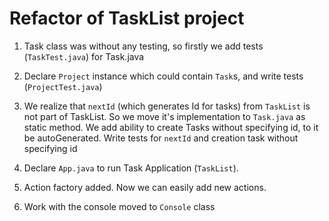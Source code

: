 # Refactor of TaskList project

1. Task class was without any testing, so firstly we add tests (`TaskTest.java`) for Task.java

1. Declare `Project` instance which could contain `Task`s, and write tests (`ProjectTest.java`)

1. We realize that `nextId` (which generates Id for tasks) from `TaskList` is not part of TaskList. So we move it's implementation to `Task.java` as static method. We add ability to create Tasks without specifying id, to it be autoGenerated. Write tests for `nextId` and creation task without specifying id

1. Declare `App.java` to run Task Application (`TaskList`).

1. Action factory added. Now we can easily add new actions.

1. Work with the console moved to `Console` class